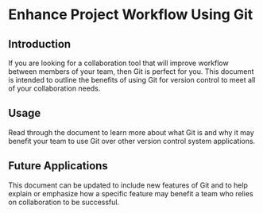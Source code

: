 # **Enhance Project Workflow Using Git**

## Introduction
If you are looking for a collaboration tool that will improve workflow between members of your team, then Git is perfect for you. This document is intended to outline the benefits of using Git for version control to meet all of your collaboration needs.

## Usage
Read through the document to learn more about what Git is and why it may benefit your team to use Git over other version control system applications.

## Future Applications
This document can be updated to include new features of Git and to help explain or emphasize how a specific feature may benefit a team who relies on collaboration to be successful.
